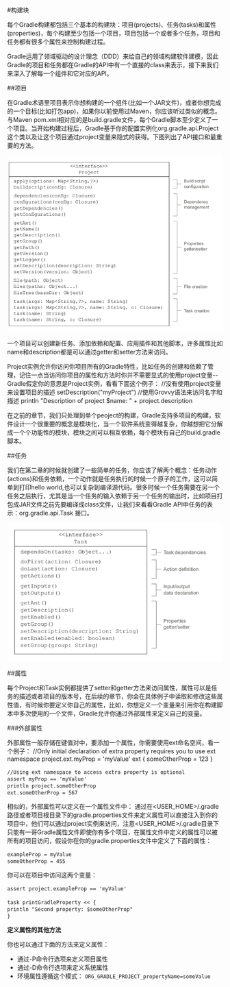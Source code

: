 #构建块

每个Gradle构建都包括三个基本的构建块：项目(projects)、任务(tasks)和属性(properties)，每个构建至少包括一个项目，项目包括一个或者多个任务，项目和任务都有很多个属性来控制构建过程。

Gradle运用了领域驱动的设计理念（DDD）来给自己的领域构建软件建模，因此Gradle的项目和任务都在Gradle的API中有一个直接的class来表示，接下来我们来深入了解每一个组件和它对应的API。

##项目

在Gradle术语里项目表示你想构建的一个组件(比如一个JAR文件)，或者你想完成的一个目标(比如打包app)，如果你以前使用过Maven，你应该听过类似的概念。与Maven pom.xml相对应的是build.gradle文件，每个Gradle脚本至少定义了一个项目。当开始构建过程后，Gradle基于你的配置实例化org.gradle.api.Project这个类以及让这个项目通过project变量来隐式的获得。下图列出了API接口和最重要的方法。

![](/images/dag24.png)

一个项目可以创建新任务、添加依赖和配置、应用插件和其他脚本，许多属性比如name和description都是可以通过getter和setter方法来访问。

Project实例允许你访问你项目所有的Gradle特性，比如任务的创建和依赖了管理，记住一点当访问你项目的属性和方法时你并不需要显式的使用project变量--Gradle假定你的意思是Project实例，看看下面这个例子：
	//没有使用project变量来设置项目的描述
	setDescription("myProject")
	//使用Grovvy语法来访问名字和描述
	println "Description of project $name: " + project.description

在之前的章节，我们只处理到单个peoject的构建，Gradle支持多项目的构建，软件设计一个很重要的概念是模块化，当一个软件系统变得越复杂，你越想把它分解成一个个功能性的模块，模块之间可以相互依赖，每个模块有自己的build.gradle脚本。

##任务

我们在第二章的时候就创建了一些简单的任务，你应该了解两个概念：任务动作(actions)和任务依赖，一个动作就是任务执行的时候一个原子的工作，这可以简单到打印hello world,也可以复杂到编译源代码。很多时候一个任务需要在另一个任务之后执行，尤其是当一个任务的输入依赖于另一个任务的输出时，比如项目打包成JAR文件之前先要编译成class文件，让我们来看看Gradle API中任务的表示：org.gradle.api.Task 接口。

![](/images/dag25.png)


##属性

每个Project和Task实例都提供了setter和getter方法来访问属性，属性可以是任务的描述或者项目的版本号，在后续的章节，你会在具体例子中读取和修改这些属性值，有时候你要定义你自己的属性，比如，你想定义一个变量来引用你在构建脚本中多次使用的一个文件，Gradle允许你通过外部属性来定义自己的变量。

###外部属性

外部属性一般存储在键值对中，要添加一个属性，你需要使用ext命名空间，看一个例子：
	//Only initial declaration of extra property requires you to use ext namespace
	project.ext.myProp = 'myValue'
	ext {
	someOtherProp = 123
	}

	//Using ext namespace to access extra property is optional
	assert myProp == 'myValue'
	println project.someOtherProp
	ext.someOtherProp = 567	

相似的，外部属性可以定义在一个属性文件中：
通过在<USER_HOME>/.gradle路径或者项目根目录下的gradle.properties文件来定义属性可以直接注入到你的项目中，他们可以通过project实例来访问，注意<USER_HOME>/.gradle目录下只能有一哥Gradle属性文件即使你有多个项目，在属性文件中定义的属性可以被所有的项目访问，假设你在你的gradle.properties文件中定义了下面的属性：

	exampleProp = myValue
	someOtherProp = 455

你可以在项目中访问这两个变量：

	assert project.exampleProp == 'myValue'

	task printGradleProperty << {
	println "Second property: $someOtherProp"
	}

**定义属性的其他方法**

你也可以通过下面的方法来定义属性：

* 通过-P命令行选项来定义项目属性
* 通过-D命令行选项来定义系统属性
* 环境属性遵循这个模式： `ORG_GRADLE_PROJECT_propertyName=someValue`


